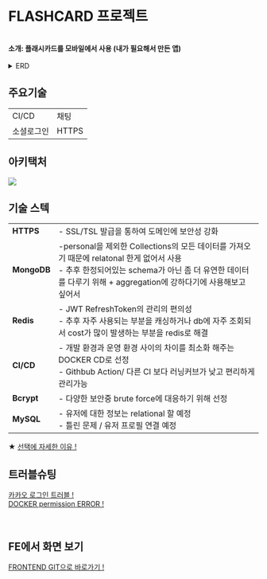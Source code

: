 
# **FLASHCARD 프로젝트** 
</br>
<strong> 소개: 플래시카드를 모바일에서 사용 (내가 필요해서 만든 앱) </strong>
</br>
<br>
<details>
<summary>ERD</summary>
<br>
<img src="https://github.com/jeonghawook/quiz/assets/126029736/827d674d-f572-46fb-b69b-6cfc3d6cf578">
</details>


## **주요기술**
<table>
  <tr>
  <td>CI/CD</td>
  <td>채팅</td>
 
 </tr>
 <tr>
  <td>소셜로그인</td>
  <td>HTTPS</td>
 
 </tr>

</table>

## **아키택처**
<img src="https://github.com/jeonghawook/quiz/assets/126029736/cdc57279-d1f1-4131-a8e5-14e56f7b1a22">

## **기술 스텍**
<table>
 <tr>
    <td><strong>HTTPS</strong></td>
    <td> - SSL/TSL 발급을 통하여 도메인에 보안성 강화 <br />
   </td>
  </tr>
  <tr>
    <td><strong>MongoDB</strong></td>
    <td> -personal을 제외한 Collections의 모든 데이터를 가져오기 때문에 relatonal 한게 없어서 사용<br />
- 추후 한정되어있는 schema가 아닌 좀 더 유연한 데이터를 다루기 위해 + aggregation에 강하다기에 사용해보고 싶어서</td>
  </tr>
  <tr>
    <td><strong>Redis</strong></td>
    <td>- JWT RefreshToken의 관리의 편의성<br />
- 추후 자주 사용되는 부분을 캐싱하거나 db에 자주 조회되서 cost가 많이 발생하는 부분을 redis로 해결</td>
  </tr>
   <tr>
    <td><strong>CI/CD</strong></td>
    <td>- 개발 환경과 운영 환경 사이의 차이를 최소화 해주는 DOCKER CD로 선정<br />
- Githbub Action/ 다른 CI 보다 러닝커브가 낮고 편리하게 관리가능</td>
  </tr>
  <tr>
    <td><strong>Bcrypt</strong></td>
    <td>- 다양한 보안중 brute force에 대응하기 위해 선정<br />
 </td>
  </tr>
    <tr>
    <td><strong>MySQL</strong></td>
    <td>- 유저에 대한 정보는 relational 할 예정<br />
      - 틀린 문제 / 유저 프로필 연결 예정
 </td>
  </tr>
</table>

★ [선택에 자세한 이유 !](https://velog.io/@saro3/%ED%94%84%EB%A1%9C%EC%A0%9D%ED%8A%B8-FlashCard)

## **트러블슈팅** 
[카카오 로그인 트러블 ! ](https://velog.io/@saro3/%EC%B9%B4%EC%B9%B4%EC%98%A4-%EB%A1%9C%EA%B7%B8%EC%9D%B8-%EA%B3%BC%EC%A0%95)
<br>
[DOCKER permission ERROR ! ](https://github.com/jeonghawook/quizFront)

<br>

## **FE에서 화면 보기**
 [FRONTEND GIT으로 바로가기 ! ](https://github.com/jeonghawook/quizFront)
